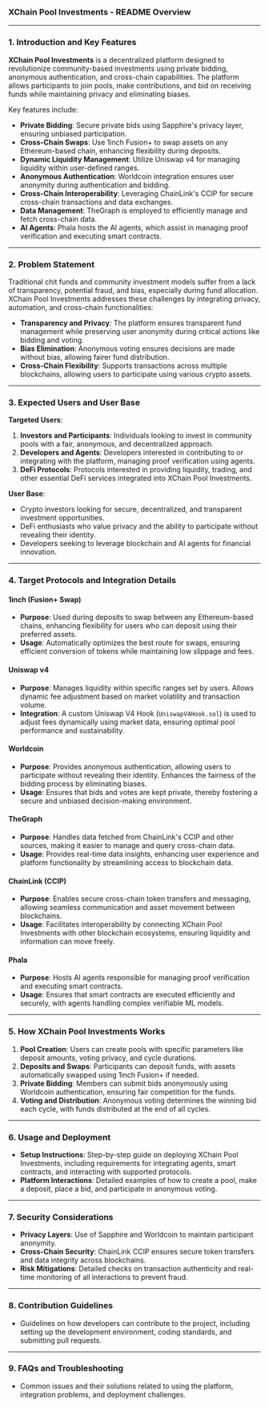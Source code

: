 ### XChain Pool Investments - README Overview

---

### 1. Introduction and Key Features

**XChain Pool Investments** is a decentralized platform designed to revolutionize community-based investments using private bidding, anonymous authentication, and cross-chain capabilities. The platform allows participants to join pools, make contributions, and bid on receiving funds while maintaining privacy and eliminating biases.

Key features include:

- **Private Bidding**: Secure private bids using Sapphire's privacy layer, ensuring unbiased participation.
- **Cross-Chain Swaps**: Use 1inch Fusion+ to swap assets on any Ethereum-based chain, enhancing flexibility during deposits.
- **Dynamic Liquidity Management**: Utilize Uniswap v4 for managing liquidity within user-defined ranges.
- **Anonymous Authentication**: Worldcoin integration ensures user anonymity during authentication and bidding.
- **Cross-Chain Interoperability**: Leveraging ChainLink's CCIP for secure cross-chain transactions and data exchanges.
- **Data Management**: TheGraph is employed to efficiently manage and fetch cross-chain data.
- **AI Agents**: Phala hosts the AI agents, which assist in managing proof verification and executing smart contracts.

---

### 2. Problem Statement

Traditional chit funds and community investment models suffer from a lack of transparency, potential fraud, and bias, especially during fund allocation. XChain Pool Investments addresses these challenges by integrating privacy, automation, and cross-chain functionalities:

- **Transparency and Privacy**: The platform ensures transparent fund management while preserving user anonymity during critical actions like bidding and voting.
- **Bias Elimination**: Anonymous voting ensures decisions are made without bias, allowing fairer fund distribution.
- **Cross-Chain Flexibility**: Supports transactions across multiple blockchains, allowing users to participate using various crypto assets.

---

### 3. Expected Users and User Base

**Targeted Users**:

1. **Investors and Participants**: Individuals looking to invest in community pools with a fair, anonymous, and decentralized approach.
2. **Developers and Agents**: Developers interested in contributing to or integrating with the platform, managing proof verification using agents.
3. **DeFi Protocols**: Protocols interested in providing liquidity, trading, and other essential DeFi services integrated into XChain Pool Investments.

**User Base**:

- Crypto investors looking for secure, decentralized, and transparent investment opportunities.
- DeFi enthusiasts who value privacy and the ability to participate without revealing their identity.
- Developers seeking to leverage blockchain and AI agents for financial innovation.

---

### 4. Target Protocols and Integration Details

#### **1inch (Fusion+ Swap)**
- **Purpose**: Used during deposits to swap between any Ethereum-based chains, enhancing flexibility for users who can deposit using their preferred assets.
- **Usage**: Automatically optimizes the best route for swaps, ensuring efficient conversion of tokens while maintaining low slippage and fees.

#### **Uniswap v4**
- **Purpose**: Manages liquidity within specific ranges set by users. Allows dynamic fee adjustment based on market volatility and transaction volume.
- **Integration**: A custom Uniswap V4 Hook (`UniswapV4Hook.sol`) is used to adjust fees dynamically using market data, ensuring optimal pool performance and sustainability.

#### **Worldcoin**
- **Purpose**: Provides anonymous authentication, allowing users to participate without revealing their identity. Enhances the fairness of the bidding process by eliminating biases.
- **Usage**: Ensures that bids and votes are kept private, thereby fostering a secure and unbiased decision-making environment.

#### **TheGraph**
- **Purpose**: Handles data fetched from ChainLink's CCIP and other sources, making it easier to manage and query cross-chain data.
- **Usage**: Provides real-time data insights, enhancing user experience and platform functionality by streamlining access to blockchain data.

#### **ChainLink (CCIP)**
- **Purpose**: Enables secure cross-chain token transfers and messaging, allowing seamless communication and asset movement between blockchains.
- **Usage**: Facilitates interoperability by connecting XChain Pool Investments with other blockchain ecosystems, ensuring liquidity and information can move freely.

#### **Phala**
- **Purpose**: Hosts AI agents responsible for managing proof verification and executing smart contracts.
- **Usage**: Ensures that smart contracts are executed efficiently and securely, with agents handling complex verifiable ML models.

---

### 5. How XChain Pool Investments Works

1. **Pool Creation**: Users can create pools with specific parameters like deposit amounts, voting privacy, and cycle durations.
2. **Deposits and Swaps**: Participants can deposit funds, with assets automatically swapped using 1inch Fusion+ if needed.
3. **Private Bidding**: Members can submit bids anonymously using Worldcoin authentication, ensuring fair competition for the funds.
4. **Voting and Distribution**: Anonymous voting determines the winning bid each cycle, with funds distributed at the end of all cycles.

---

### 6. Usage and Deployment

- **Setup Instructions**: Step-by-step guide on deploying XChain Pool Investments, including requirements for integrating agents, smart contracts, and interacting with supported protocols.
- **Platform Interactions**: Detailed examples of how to create a pool, make a deposit, place a bid, and participate in anonymous voting.

---

### 7. Security Considerations

- **Privacy Layers**: Use of Sapphire and Worldcoin to maintain participant anonymity.
- **Cross-Chain Security**: ChainLink CCIP ensures secure token transfers and data integrity across blockchains.
- **Risk Mitigations**: Detailed checks on transaction authenticity and real-time monitoring of all interactions to prevent fraud.

---

### 8. Contribution Guidelines

- Guidelines on how developers can contribute to the project, including setting up the development environment, coding standards, and submitting pull requests.

---

### 9. FAQs and Troubleshooting

- Common issues and their solutions related to using the platform, integration problems, and deployment challenges.
